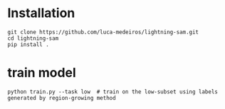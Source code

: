 # Installation
````
git clone https://github.com/luca-medeiros/lightning-sam.git
cd lightning-sam
pip install .
````
# train model
````
python train.py --task low  # train on the low-subset using labels generated by region-growing method
````
